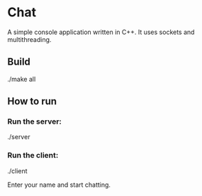 # Chat

A simple console application written in C++. It uses sockets and multithreading.

## Build
./make all

## How to run
### Run the server:
./server

### Run the client:
./client

Enter your name and start chatting.